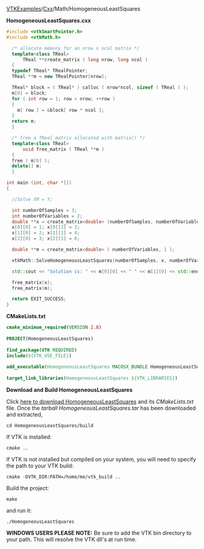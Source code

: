 [VTKExamples](/home/)/[Cxx](/Cxx)/Math/HomogeneousLeastSquares

**HomogeneousLeastSquares.cxx**
```c++
#include <vtkSmartPointer.h>
#include <vtkMath.h>

  /* allocate memory for an nrow x ncol matrix */
  template<class TReal>
      TReal **create_matrix ( long nrow, long ncol )
  {
  typedef TReal* TRealPointer;
  TReal **m = new TRealPointer[nrow];

  TReal* block = ( TReal* ) calloc ( nrow*ncol, sizeof ( TReal ) );
  m[0] = block;
  for ( int row = 1; row < nrow; ++row )
  {
    m[ row ] = &block[ row * ncol ];
  }
  return m;
  }

  /* free a TReal matrix allocated with matrix() */
  template<class TReal>
      void free_matrix ( TReal **m )
  {
  free ( m[0] );
  delete[] m;
  }

int main (int, char *[])
{

  //Solve XM = Y;

  int numberOfSamples = 3;
  int numberOfVariables = 2;
  double **x = create_matrix<double> (numberOfSamples, numberOfVariables);
  x[0][0] = 1; x[0][1] = 2;
  x[1][0] = 2; x[1][1] = 4;
  x[2][0] = 3; x[2][1] = 6;

  double **m = create_matrix<double> ( numberOfVariables, 1 );

  vtkMath::SolveHomogeneousLeastSquares(numberOfSamples, x, numberOfVariables, m);

  std::cout << "Solution is: " << m[0][0] << " " << m[1][0] << std::endl;

  free_matrix(x);
  free_matrix(m);

  return EXIT_SUCCESS;
}
```
**CMakeLists.txt**
```cmake
cmake_minimum_required(VERSION 2.8)
 
PROJECT(HomogeneousLeastSquares)
 
find_package(VTK REQUIRED)
include(${VTK_USE_FILE})
 
add_executable(HomogeneousLeastSquares MACOSX_BUNDLE HomogeneousLeastSquares.cxx)
 
target_link_libraries(HomogeneousLeastSquares ${VTK_LIBRARIES})
```

**Download and Build HomogeneousLeastSquares**

Click [here to download HomogeneousLeastSquares](https://github.com/lorensen/VTKWikiExamplesTarballs/raw/master/HomogeneousLeastSquares.tar) and its *CMakeLists.txt* file.
Once the *tarball HomogeneousLeastSquares.tar* has been downloaded and extracted,
```
cd HomogeneousLeastSquares/build 
```
If VTK is installed:
```
cmake ..
```
If VTK is not installed but compiled on your system, you will need to specify the path to your VTK build:
```
cmake -DVTK_DIR:PATH=/home/me/vtk_build ..
```
Build the project:
```
make
```
and run it:
```
./HomogeneousLeastSquares
```
**WINDOWS USERS PLEASE NOTE:** Be sure to add the VTK bin directory to your path. This will resolve the VTK dll's at run time.

